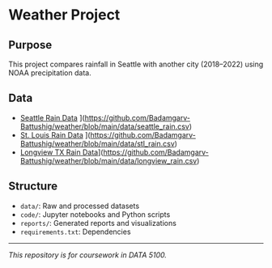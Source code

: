 # Weather Project

## Purpose
This project compares rainfall in Seattle with another city (2018–2022) using NOAA precipitation data.

## Data
- [Seattle Rain Data](https://github.com/uwmadison-compsci/data/blob/main/seattle_rain.csv)  ](https://github.com/Badamgarv-Battushig/weather/blob/main/data/seattle_rain.csv)
- [St. Louis Rain Data](https://github.com/uwmadison-compsci/data/blob/main/stl_rain.csv)  ](https://github.com/Badamgarv-Battushig/weather/blob/main/data/stl_rain.csv)
- [Longview TX Rain Data](https://www.ncei.noaa.gov/cdo-web/)](https://github.com/Badamgarv-Battushig/weather/blob/main/data/longview_rain.csv)

## Structure
- `data/`: Raw and processed datasets  
- `code/`: Jupyter notebooks and Python scripts  
- `reports/`: Generated reports and visualizations  
- `requirements.txt`: Dependencies  

---
*This repository is for coursework in DATA 5100.*
